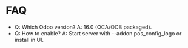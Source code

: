 # FAQ

- Q: Which Odoo version? A: 16.0 (OCA/OCB packaged).
- Q: How to enable? A: Start server with --addon pos_config_logo or install in UI.
